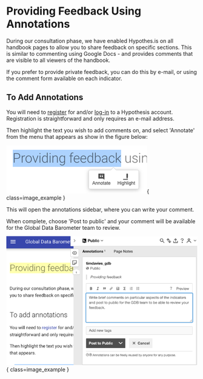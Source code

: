 # Providing Feedback Using Annotations

During our consultation phase, we have enabled Hypothes.is on all handbook pages to allow you to share feedback on specific sections. This is similar to commenting using Google Docs - and provides comments that are visible to all viewers of the handbook.

If you prefer to provide private feedback, you can do this by e-mail, or using the comment form available on each indicator.

## To Add Annotations

You will need to [register](https://hypothes.is/signup) for and/or [log-in](https://hypothes.is/login) to a Hypothesis account. Registration is straightforward and only requires an e-mail address. 

Then highlight the text you wish to add comments on, and select 'Annotate' from the menu that appears as show in the figure below:

![Example of Hypothes.is annotation](img/annotate-1.png){ class=image_example }

This will open the annotations sidebar, where you can write your comment. 

When complete, choose 'Post to public' and your comment will be available for the Global Data Barometer team to review.

![Example of Hypothes.is annotation](img/annotate-2.png){ class=image_example }





